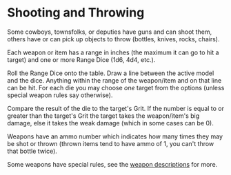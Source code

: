 # Shooting and Throwing

Some cowboys, townsfolks, or deputies have guns and can shoot them, others have or can pick up objects to throw (bottles, knives, rocks, chairs).

Each weapon or item has a range in inches (the maximum it can go to hit a target) and one or more Range Dice (1d6, 4d4, etc.).

Roll the Range Dice onto the table. Draw a line between the active model and the dice. Anything within the range of the weapon/item and on that line can be hit. For each die you may choose _one_ target from the options (unless special weapon rules say otherwise).

Compare the result of the die to the target's Grit. If the number is equal to or greater than the target's Grit the target takes the weapon/item's big damage, else it takes the weak damage (which in some cases can be 0).

Weapons have an ammo number which indicates how many times they may be shot or thrown (thrown items tend to have ammo of 1, you can't throw that bottle twice).

Some weapons have special rules, see the [weapon descriptions](./weapons.md) for more.
